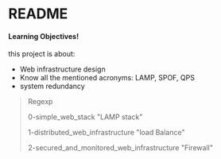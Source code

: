 # README 
#### Learning Objectives!
this project is about:
  - Web infrastructure design
  - Know all the mentioned acronyms: LAMP, SPOF, QPS
  - system redundancy


> Regexp
>
> 0-simple_web_stack "LAMP stack"
>
> 1-distributed_web_infrastructure "load Balance"
>
> 2-secured_and_monitored_web_infrastructure "Firewall"
